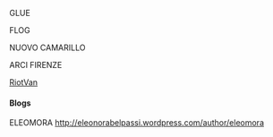 GLUE

FLOG

NUOVO CAMARILLO

ARCI FIRENZE 

[RiotVan](http://riotvan.net) 


#### Blogs

ELEOMORA http://eleonorabelpassi.wordpress.com/author/eleomora